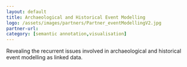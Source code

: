 ```yaml
---
layout: default
title: Archaeological and Historical Event Modelling
logo: /assets/images/partners/Partner_eventModellingV2.jpg
partner-url: 
category: [semantic annotation,visualisation]
---
```


Revealing the recurrent issues involved in archaeological and historical event modelling as linked data.
